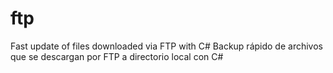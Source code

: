 # ftp
Fast update of files downloaded via FTP with C#
Backup rápido de archivos que se descargan por FTP a directorio local con C#
